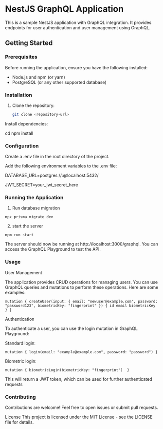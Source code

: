 # NestJS GraphQL Application

This is a sample NestJS application with GraphQL integration. It provides endpoints for user authentication and user management using GraphQL.

## Getting Started

### Prerequisites

Before running the application, ensure you have the following installed:

- Node.js and npm (or yarn)
- PostgreSQL (or any other supported database)

### Installation

1. Clone the repository:

   ```bash
   git clone <repository-url>

Install dependencies:

cd <project-folder>
npm install


### Configuration
Create a .env file in the root directory of the project.

Add the following environment variables to the .env file:

DATABASE_URL=postgres://<username>:<password>@localhost:5432/<database-name>

JWT_SECRET=your_jwt_secret_here

### Running the Application

1. Run database migration

`npx prisma migrate dev`

2. start the server

`npm run start`

The server should now be running at http://localhost:3000/graphql. You can access the GraphQL Playground to test the API.

### Usage

User Management

The application provides CRUD operations for managing users. You can use GraphQL queries and mutations to perform these operations. Here are some examples:

`mutation {
  createUser(input: {
    email: "newuser@example.com",
    password: "password123",
    biometricKey: "fingerprint"
  }) {
    id
    email
    biometricKey
  }
}`

Authentication

To authenticate a user, you can use the login mutation in GraphQL Playground:

Standard login:

`mutation {
  login(email: "example@example.com", password: "password")
}`

Biometric login:

`mutation {
  biometricLogin(biometricKey: "fingerprint") 
}`

This will return a JWT token, which can be used for further authenticated requests


### Contributing
Contributions are welcome! Feel free to open issues or submit pull requests.

License
This project is licensed under the MIT License - see the LICENSE file for details.
